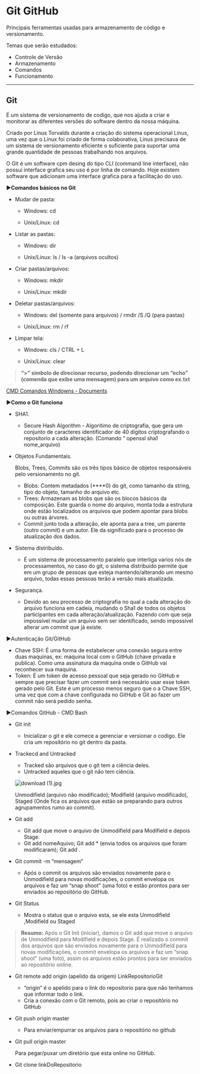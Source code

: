 # Git GitHub

Principais ferramentas usadas para armazenamento de código e versionamento.

Temas que serão estudados: 

- Controle de Versão
- Armazenamento
- Comandos
- Funcionamento

---

## Git

É um sistema de versionamento de codigo, que nos ajuda a criar e monitorar as diferentes versões do software dentro da nossa máquina. 

Criado por Linus Torvalds durante a criação do sistema operacional Linus, uma vez que o Linux foi criado de forma colaborativa, Linus precisava de um sistema de versionamento eficiente o suficiente para suportar uma grande quantidade de pessoas trabalhando nos arquivos. 

O Git é um software cpm desing do tipo CLI (command line interface), não possui interface grafica seu uso é por linha de comando. Hoje existem software que adicionam uma interface grafica para a facilitação do uso.

▶**Comandos básicos no Git** 

- Mudar de pasta:
    
    
    - Windows: cd
    
    - Unix/Linux: cd
- Listar as pastas:
    
    
    - Windows: dir
    
    - Unix/Linux: ls / ls  -a (arquivos ocultos)
- Criar pastas/arquivos:
    
    
    - Windows: mkdir
    
    - Unix/Linux: mkdir
- Deletar pastas/arquivos:
    
    
    - Windows: del (somente para arquivos) / rmdir /S /Q (para pastas)
    
    - Unix/Linux: rm / rf
- Limpar tela:
    
    
    - Windows: cls / CTRL + L
    
    - Unix/Linux: clear

> **“>” simbolo de direcionar recurso, podendo direcionar um “echo” (comenda que exibe uma mensagem) para um arquivo como ex.txt**
> 

[CMD Comandos Windowns - Documents](https://docs.microsoft.com/pt-br/windows-server/administration/windows-commands/windows-commands)

▶**Como o Git funciona**

- SHA1.
    - Secure Hash Algorithm - Algoritimo de criptografia, que gera um conjunto de caracteres identificador de 40 dígitos criptografando o repositorio a cada alteração. (Comando “ openssl sha1 nome_arquivo)
- Objetos Fundamentais.
    
    Blobs, Trees, Commits são os três tipos básico de objetos responsáveis pelo versionamento no git.
    
    - Blobs: Contem metadados (**\**0) do git, como tamanho da string, tipo do objeto, tamanho do arquivo etc.
    - Trees: Armazenam as blobs que são os blocos básicos da composição. Este guarda o nome do arquivo, monta toda a estrutura onde estão localizados os arquivos que podem apontar para blobs ou outras árvores.
    - Commit junto toda a alteração, ele aponta para a tree, um parente (outro commit) e um autor. Ele da significado para o processo de atualização dos dados.
- Sistema distribuído.
    - É um sistema de processamento paralelo que interliga varios nós de processamentos, no caso do git, o sistema distribuido permite que em um grupo de pessoas que esteja mantendo/alterando um mesmo arquivo, todas essas pessoas terão a versão mais atualizada.
- Segurança.
    - Devido ao seu processo de criptografia no qual a cada alteração do arquivo funciona em cadeia, mudando o Sha1 de todos os objetos participantes em cada alteração/atualização. Fazendo com que seja impossível mudar um arquivo sem ser identificado, sendo impossível alterar um commit que já existe.

 

▶Autenticação Git/GitHub

- Chave SSH: É uma forma de estabelecer uma conexão segura entre duas maquinas, ex: maquina local com o GitHub (chave privada e publica). Como uma assinatura da maquina onde o GitHub vai reconhecer sua maquina.
- Token: É um token de acesso pessoal que seja gerado no GitHub e sempre que precisar fazer um commit será necessário usar esse token gerado pelo Git. Este é um processo menos seguro que o a Chave SSH, uma vez que com a chave configurada no GitHub e Git ao fazer um commit não será pedido senha.

▶Comandos GitHub - CMD Bash

- Git init
    - Inicializar o git e ele comece a gerenciar e versionar o codigo. Ele cria um repositório no git dentro da pasta.
- Trackecd and Untracked
    - Tracked são arquivos que o git tem a ciência deles.
    - Untracked aqueles que o git não tem ciência.
    
    ![download (1).jpg](https://s3-us-west-2.amazonaws.com/secure.notion-static.com/017da7e6-6205-4510-b352-cea82e5105dd/download_(1).jpg)
    
    Unmodifield (arquivo não modificado); Modifield (arquivo modificado), Staged (Onde fica os arquivos que estão se preparando para outros agrupamentos rumo ao commit).
    
- Git add
    - Git add que move o arquivo de Unmodifield para Modifield e depois Stage.
    - Git add nomeAquivo; Git add * (envia todos os arquivos que foram modificaram); Git add .
- Git commit -m “mensagem”
    - Após o commit os arquivos são enviados novamente para o Unmodifield para novas modificações, o commit envelopa os arquivos e faz um “snap shoot” (uma foto) e estão prontos para ser enviados ao repositório do GitHub.
    
- Git Status
    - Mostra o status que o arquivo esta, se ele esta Unmodifield ,Modifield ou Staged

> **Resumo:** Após o Git Init (iniciar), damos o Git add que move o arquivo de Unmodifield para Modifield e depois Stage. É realizado o commit dos arquivos que são enviados novamente para o Unmodifield para novas modificações, o commit envelopa os arquivos e faz um “snap shoot” (uma foto), assim os arquivos estão prontos para ser enviados ao repositório online.
> 

 

- Git remote add origin (apelido da origem) LinkRepositorioGit
    - “origin” é o apelido para o link do repositorio para que não tenhamos que informar todo o link.
    - Cria a conexão com o Git remoto, pois ao criar o repositório no  GitHub
- Git push origin master
    - Para enviar/empurrar os arquivos para o repositório no github
- Git pull origin master
    
    Para pegar/puxar um diretório que esta online no GitHub.
    
- Git clone linkDoRepositorio
